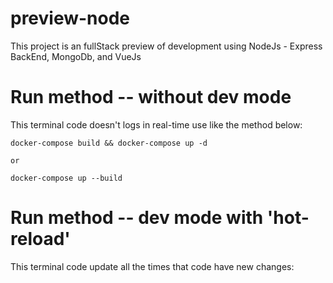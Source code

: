 # preview-node
This project is an fullStack preview of development using NodeJs - Express BackEnd, MongoDb, and VueJs 

# Run method -- without dev mode
This terminal code doesn't logs in real-time use like the method below:

    docker-compose build && docker-compose up -d

    or

    docker-compose up --build

# Run method -- dev mode with 'hot-reload' 
This terminal code update all the times that code have new changes:

    
